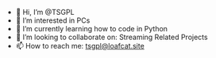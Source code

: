 - 👋 Hi, I’m @TSGPL
- 👀 I’m interested in PCs
- 🌱 I’m currently learning how to code in Python
- 💞️ I’m looking to collaborate on: Streaming Related Projects
- 📫 How to reach me: tsgpl@loafcat.site

<!---
TSGPL/TSGPL is a ✨ special ✨ repository because its `README.md` (this file) appears on your GitHub profile.
You can click the Preview link to take a look at your changes.
--->
